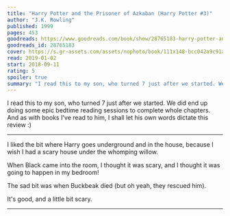 ```yaml
---
title: "Harry Potter and the Prisoner of Azkaban (Harry Potter #3)"
author: "J.K. Rowling"
published: 1999
pages: 453
goodreads: https://www.goodreads.com/book/show/28765183-harry-potter-and-the-prisoner-of-azkaban
goodreads_id: 28765183
cover: https://s.gr-assets.com/assets/nophoto/book/111x148-bcc042a9c91a29c1d680899eff700a03.png
read: 2019-01-02
start: 2018-09-11
rating: 5
spoiler: true
summary: "I read this to my son, who turned 7 just after we started. We did end up doing some epic bedtime reading sessions to complete whole chapters. And as with books I've read to him, I shall let his own words dictate this review :)"
---
```


I read this to my son, who turned 7 just after we started. We did end up doing some epic bedtime reading sessions to complete whole chapters. And as with books I've read to him, I shall let his own words dictate this review :)  
  
---  
  
I liked the bit where Harry goes underground and in the house, because I wish I had a scary house under the whomping willow.  
  
When Black came into the room, I thought it was scary, and I thought it was going to happen in my bedroom!  
  
The sad bit was when Buckbeak died (but oh yeah, they rescued him).  
  
It's good, and a little bit scary.  
  
---
